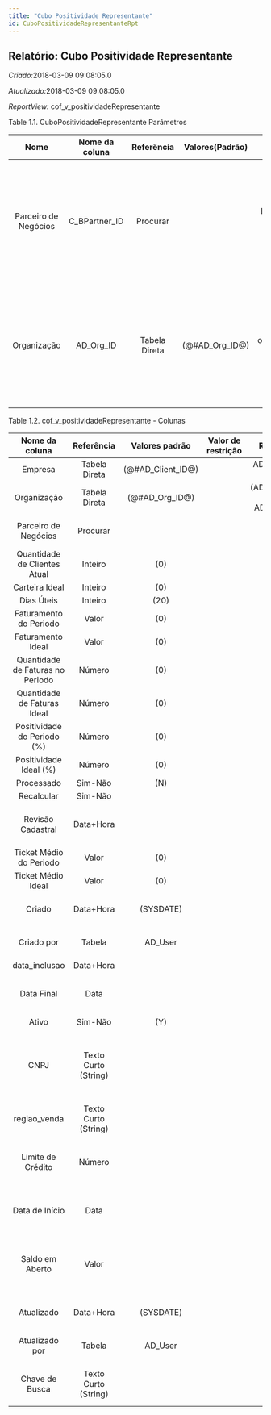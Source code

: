 ```yaml
---
title: "Cubo Positividade Representante"
id: CuboPositividadeRepresentanteRpt
---
```

<div id="d39328e1" class="section chapter">

<div class="titlepage">

<div>

<div>

## Relatório: Cubo Positividade Representante

</div>

</div>

</div>

<span class="emphasis"> *Criado:*</span>2018-03-09 09:08:05.0

<span class="emphasis">*Atualizado:*</span>2018-03-09 09:08:05.0

<span class="emphasis"> *ReportView:*
</span>cof\_v\_positividadeRepresentante

<div id="d39328e17" class="table">

<div class="table-title">

Table 1.1. CuboPositividadeRepresentante
Parâmetros

</div>

<div class="table-contents">

|         Nome         | Nome da coluna  |  Referência   |  Valores(Padrão)  |                 Descrição                 |                                                                           Comentário/Ajuda                                                                           |
| :------------------: | :-------------: | :-----------: | :---------------: | :---------------------------------------: | :------------------------------------------------------------------------------------------------------------------------------------------------------------------: |
| Parceiro de Negócios | C\_BPartner\_ID |   Procurar    |                   |    Identifica um Parceiro de Negócios.    | Um "Parceiro de Negócios" é qualquer um com quem você transaciona. Isto pode incluir Fornecedores, Clientes, Funcionários, Vendedores, Representantes de Venda, etc. |
|     Organização      |   AD\_Org\_ID   | Tabela Direta | (@\#AD\_Org\_ID@) | Entidade organizacional dentro da Empresa |     Uma "Organização" é uma unidade de sua "Empresa" ou "Entidade Legal" - os exemplos são loja, departamento. Você pode compartilhar dados entre organizações.      |

</div>

</div>

  

<div id="d39328e68" class="table">

<div class="table-title">

Table 1.2. cof\_v\_positividadeRepresentante -
Colunas

</div>

<div class="table-contents">

|          Nome da coluna          |      Referência      |    Valores padrão    | Valor de restrição |                Regra de validação                |                        Descrição                         |                                                                                                                                                                                                                                                                                                                             Comentário/Ajuda                                                                                                                                                                                                                                                                                                                             |
| :------------------------------: | :------------------: | :------------------: | :----------------: | :----------------------------------------------: | :------------------------------------------------------: | :----------------------------------------------------------------------------------------------------------------------------------------------------------------------------------------------------------------------------------------------------------------------------------------------------------------------------------------------------------------------------------------------------------------------------------------------------------------------------------------------------------------------------------------------------------------------------------------------------------------------------------------------------------------------: |
|             Empresa              |    Tabela Direta     | (@\#AD\_Client\_ID@) |                    |        AD\_Client.AD\_Client\_ID \< \> 0         |                       (ver acima)                        |                                                                                                                                                                                                                                                                                                                               (ver acima)                                                                                                                                                                                                                                                                                                                                |
|           Organização            |    Tabela Direta     |  (@\#AD\_Org\_ID@)   |                    | (AD\_Org.IsSummary='N' OR AD\_Org.AD\_Org\_ID=0) |                       (ver acima)                        |                                                                                                                                                                                                                                                                                                                               (ver acima)                                                                                                                                                                                                                                                                                                                                |
|       Parceiro de Negócios       |       Procurar       |                      |                    |                                                  |              Identifies a Business Partner               |                                                                                                                                                                                                                                                                             A Business Partner is anyone with whom you transact. This can include Vendor, Customer, Employee or Salesperson                                                                                                                                                                                                                                                                              |
|   Quantidade de Clientes Atual   |       Inteiro        |         (0)          |                    |                                                  |                                                          |                                                                                                                                                                                                                                                                                                                                                                                                                                                                                                                                                                                                                                                                          |
|          Carteira Ideal          |       Inteiro        |         (0)          |                    |                                                  |                                                          |                                                                                                                                                                                                                                                                                                                                                                                                                                                                                                                                                                                                                                                                          |
|            Dias Úteis            |       Inteiro        |         (20)         |                    |                                                  |                                                          |                                                                                                                                                                                                                                                                                                                                                                                                                                                                                                                                                                                                                                                                          |
|      Faturamento do Periodo      |        Valor         |         (0)          |                    |                                                  |                                                          |                                                                                                                                                                                                                                                                                                                                                                                                                                                                                                                                                                                                                                                                          |
|        Faturamento Ideal         |        Valor         |         (0)          |                    |                                                  |                                                          |                                                                                                                                                                                                                                                                                                                                                                                                                                                                                                                                                                                                                                                                          |
| Quantidade de Faturas no Periodo |        Número        |         (0)          |                    |                                                  |                                                          |                                                                                                                                                                                                                                                                                                                                                                                                                                                                                                                                                                                                                                                                          |
|   Quantidade de Faturas Ideal    |        Número        |         (0)          |                    |                                                  |                                                          |                                                                                                                                                                                                                                                                                                                                                                                                                                                                                                                                                                                                                                                                          |
|   Positividade do Periodo (%)    |        Número        |         (0)          |                    |                                                  |                                                          |                                                                                                                                                                                                                                                                                                                                                                                                                                                                                                                                                                                                                                                                          |
|      Positividade Ideal (%)      |        Número        |         (0)          |                    |                                                  |                                                          |                                                                                                                                                                                                                                                                                                                                                                                                                                                                                                                                                                                                                                                                          |
|            Processado            |       Sim-Não        |         (N)          |                    |                                                  |                                                          |                                                                                                                                                                                                                                                                                                                                                                                                                                                                                                                                                                                                                                                                          |
|            Recalcular            |       Sim-Não        |                      |                    |                                                  |                                                          |                                                                                                                                                                                                                                                                                                                                                                                                                                                                                                                                                                                                                                                                          |
|        Revisão Cadastral         |      Data+Hora       |                      |                    |                                                  |       The last review date of partner registration       |                                                                                                                                                                                                                                                                                                                                                                                                                                                                                                                                                                                                                                                                          |
|     Ticket Médio do Periodo      |        Valor         |         (0)          |                    |                                                  |                                                          |                                                                                                                                                                                                                                                                                                                                                                                                                                                                                                                                                                                                                                                                          |
|        Ticket Médio Ideal        |        Valor         |         (0)          |                    |                                                  |                                                          |                                                                                                                                                                                                                                                                                                                                                                                                                                                                                                                                                                                                                                                                          |
|              Criado              |      Data+Hora       |      (SYSDATE)       |                    |                                                  |               Date this record was created               |                                                                                                                                                                                                                                                                                                    The Created field indicates the date that this record was created.                                                                                                                                                                                                                                                                                                    |
|            Criado por            |        Tabela        |       AD\_User       |                    |                                                  |              User who created this records               |                                                                                                                                                                                                                                                                                                     The Created By field indicates the user who created this record.                                                                                                                                                                                                                                                                                                     |
|          data\_inclusao          |      Data+Hora       |                      |                    |                                                  |                                                          |                                                                                                                                                                                                                                                                                                                                                                                                                                                                                                                                                                                                                                                                          |
|            Data Final            |         Data         |                      |                    |                                                  |             Last effective date (inclusive)              |                                                                                                                                                                                                                                                                                                           The End Date indicates the last date in this range.                                                                                                                                                                                                                                                                                                            |
|              Ativo               |       Sim-Não        |         (Y)          |                    |                                                  |                       (ver acima)                        |                                                                                                                                                                                                                                                                                                                               (ver acima)                                                                                                                                                                                                                                                                                                                                |
|               CNPJ               | Texto Curto (String) |                      |                    |                                                  |        Used to identify Legal Entities in Brazil         | \< a href="http://www.serasa.com.br" target="\_blank"\> Serasa\< /a\> \< a href="http://www.sintegra.gov.br" target="\_blank"\> Sintegra\< /a\> \< a href="https://www.ccfacil.com.br/Login.asp?ret\_link=%2FConsulta%2Easp%3FCodConsulta%3D34" target="\_blank"\> CCFácil\< /a\> \< a href="http://www.receita.fazenda.gov.br/PessoaJuridica/CNPJ/cnpjreva/Cnpjreva\_Solicitacao.asp" target="\_blank"\> Receita \< /a\> \< a href="http://www.sci.com.br/" target="\_blank"\> Equifax (SCI)\< /a\> \< a href="http://www8.receita.fazenda.gov.br/SimplesNacional/Aplicacoes/ATBHE/ConsultaOptantes.app/ConsultarOpcao.aspx" target="\_blank"\> Simples Nacional\< /a\> |
|          regiao\_venda           | Texto Curto (String) |                      |                    |                                                  |                                                          |                                                                                                                                                                                                                                                                                                                                                                                                                                                                                                                                                                                                                                                                          |
|        Limite de Crédito         |        Número        |                      |                    |                                                  |        Total outstanding invoice amounts allowed         |                                                                                                                                                                                                                 The Credit Limit indicates the total amount allowed "on account" in primary accounting currency. If the Credit Limit is 0, no check is performed. Credit Management is based on the Total Open Amount, which includes Vendor activities.                                                                                                                                                                                                                 |
|          Data de Início          |         Data         |                      |                    |                                                  |             First effective day (inclusive)              |                                                                                                                                                                                                                                                                                                           The Start Date indicates the first or starting date                                                                                                                                                                                                                                                                                                            |
|         Saldo em Aberto          |        Valor         |                      |                    |                                                  | Total Open Balance Amount in primary Accounting Currency |                                                                                                                                                                                    The Total Open Balance Amount is the calculated open item amount for Customer and Vendor activity. If the Balance is below zero, we owe the Business Partner. The amount is used for Credit Management. Invoices and Payment Allocations determine the Open Balance (i.e. not Orders or Payments).                                                                                                                                                                                    |
|            Atualizado            |      Data+Hora       |      (SYSDATE)       |                    |                                                  |               Date this record was updated               |                                                                                                                                                                                                                                                                                                    The Updated field indicates the date that this record was updated.                                                                                                                                                                                                                                                                                                    |
|          Atualizado por          |        Tabela        |       AD\_User       |                    |                                                  |              User who updated this records               |                                                                                                                                                                                                                                                                                                     The Updated By field indicates the user who updated this record.                                                                                                                                                                                                                                                                                                     |
|          Chave de Busca          | Texto Curto (String) |                      |                    |                                                  |                       (ver acima)                        |                                                                                                                                                A search key allows you a fast method of finding a particular record. If you leave the search key empty, the system automatically creates a numeric number. The document sequence used for this fallback number is defined in the "Maintain Sequence" window with the name "DocumentNo\_\< TableName\> ", where TableName is the actual name of the table (e.g. C\_Order).                                                                                                                                                |

</div>

</div>

  

</div>
